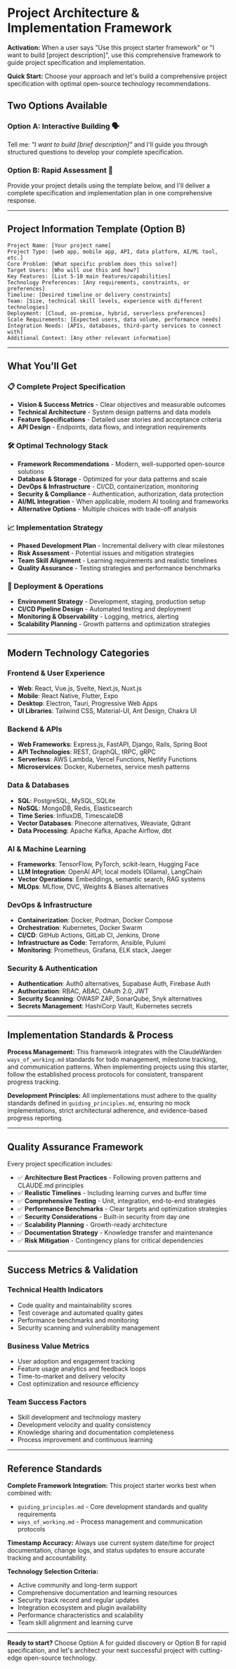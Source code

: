# Project Architecture & Implementation Framework

**Activation:** When a user says "Use this project starter framework" or "I want to build [project description]", use this comprehensive framework to guide project specification and implementation.

**Quick Start:** Choose your approach and let's build a comprehensive project specification with optimal open-source technology recommendations.

## Two Options Available

### Option A: Interactive Building 🗣️
Tell me: *"I want to build [brief description]"* and I'll guide you through structured questions to develop your complete specification.

### Option B: Rapid Assessment 🚀
Provide your project details using the template below, and I'll deliver a complete specification and implementation plan in one comprehensive response.

---

## Project Information Template (Option B)

```
Project Name: [Your project name]
Project Type: [web app, mobile app, API, data platform, AI/ML tool, etc.]
Core Problem: [What specific problem does this solve?]
Target Users: [Who will use this and how?]
Key Features: [List 5-10 main features/capabilities]
Technology Preferences: [Any requirements, constraints, or preferences]
Timeline: [Desired timeline or delivery constraints]
Team: [Size, technical skill levels, experience with different technologies]
Deployment: [Cloud, on-premise, hybrid, serverless preferences]
Scale Requirements: [Expected users, data volume, performance needs]
Integration Needs: [APIs, databases, third-party services to connect with]
Additional Context: [Any other relevant information]
```

---

## What You'll Get

### 📋 Complete Project Specification
- **Vision & Success Metrics** - Clear objectives and measurable outcomes
- **Technical Architecture** - System design patterns and data models
- **Feature Specifications** - Detailed user stories and acceptance criteria
- **API Design** - Endpoints, data flows, and integration requirements

### 🛠️ Optimal Technology Stack
- **Framework Recommendations** - Modern, well-supported open-source solutions
- **Database & Storage** - Optimized for your data patterns and scale
- **DevOps & Infrastructure** - CI/CD, containerization, monitoring
- **Security & Compliance** - Authentication, authorization, data protection
- **AI/ML Integration** - When applicable, modern AI tooling and frameworks
- **Alternative Options** - Multiple choices with trade-off analysis

### 📈 Implementation Strategy
- **Phased Development Plan** - Incremental delivery with clear milestones
- **Risk Assessment** - Potential issues and mitigation strategies
- **Team Skill Alignment** - Learning requirements and realistic timelines
- **Quality Assurance** - Testing strategies and performance benchmarks

### 🚀 Deployment & Operations
- **Environment Strategy** - Development, staging, production setup
- **CI/CD Pipeline Design** - Automated testing and deployment
- **Monitoring & Observability** - Logging, metrics, alerting
- **Scalability Planning** - Growth patterns and optimization strategies

---

## Modern Technology Categories

### **Frontend & User Experience**
- **Web**: React, Vue.js, Svelte, Next.js, Nuxt.js
- **Mobile**: React Native, Flutter, Expo
- **Desktop**: Electron, Tauri, Progressive Web Apps
- **UI Libraries**: Tailwind CSS, Material-UI, Ant Design, Chakra UI

### **Backend & APIs**
- **Web Frameworks**: Express.js, FastAPI, Django, Rails, Spring Boot
- **API Technologies**: REST, GraphQL, tRPC, gRPC
- **Serverless**: AWS Lambda, Vercel Functions, Netlify Functions
- **Microservices**: Docker, Kubernetes, service mesh patterns

### **Data & Databases**
- **SQL**: PostgreSQL, MySQL, SQLite
- **NoSQL**: MongoDB, Redis, Elasticsearch
- **Time Series**: InfluxDB, TimescaleDB
- **Vector Databases**: Pinecone alternatives, Weaviate, Qdrant
- **Data Processing**: Apache Kafka, Apache Airflow, dbt

### **AI & Machine Learning**
- **Frameworks**: TensorFlow, PyTorch, scikit-learn, Hugging Face
- **LLM Integration**: OpenAI API, local models (Ollama), LangChain
- **Vector Operations**: Embeddings, semantic search, RAG systems
- **MLOps**: MLflow, DVC, Weights & Biases alternatives

### **DevOps & Infrastructure**
- **Containerization**: Docker, Podman, Docker Compose
- **Orchestration**: Kubernetes, Docker Swarm
- **CI/CD**: GitHub Actions, GitLab CI, Jenkins, Drone
- **Infrastructure as Code**: Terraform, Ansible, Pulumi
- **Monitoring**: Prometheus, Grafana, ELK stack, Jaeger

### **Security & Authentication**
- **Authentication**: Auth0 alternatives, Supabase Auth, Firebase Auth
- **Authorization**: RBAC, ABAC, OAuth 2.0, JWT
- **Security Scanning**: OWASP ZAP, SonarQube, Snyk alternatives
- **Secrets Management**: HashiCorp Vault, Kubernetes secrets

---

## Implementation Standards & Process

**Process Management:** This framework integrates with the ClaudeWarden `ways_of_working.md` standards for todo management, milestone tracking, and communication patterns. When implementing projects using this starter, follow the established process protocols for consistent, transparent progress tracking.

**Development Principles:** All implementations must adhere to the quality standards defined in `guiding_principles.md`, ensuring no mock implementations, strict architectural adherence, and evidence-based progress reporting.

---

## Quality Assurance Framework

Every project specification includes:
- ✅ **Architecture Best Practices** - Following proven patterns and CLAUDE.md principles
- ✅ **Realistic Timelines** - Including learning curves and buffer time
- ✅ **Comprehensive Testing** - Unit, integration, end-to-end strategies
- ✅ **Performance Benchmarks** - Clear targets and optimization strategies
- ✅ **Security Considerations** - Built-in security from day one
- ✅ **Scalability Planning** - Growth-ready architecture
- ✅ **Documentation Strategy** - Knowledge transfer and maintenance
- ✅ **Risk Mitigation** - Contingency plans for critical dependencies

---

## Success Metrics & Validation

### Technical Health Indicators
- Code quality and maintainability scores
- Test coverage and automated quality gates
- Performance benchmarks and monitoring
- Security scanning and vulnerability management

### Business Value Metrics
- User adoption and engagement tracking
- Feature usage analytics and feedback loops
- Time-to-market and delivery velocity
- Cost optimization and resource efficiency

### Team Success Factors
- Skill development and technology mastery
- Development velocity and quality consistency
- Knowledge sharing and documentation completeness
- Process improvement and continuous learning

---

## Reference Standards

**Complete Framework Integration:** This project starter works best when combined with:
- `guiding_principles.md` - Core development standards and quality requirements
- `ways_of_working.md` - Process management and communication protocols

**Timestamp Accuracy:** Always use current system date/time for project documentation, change logs, and status updates to ensure accurate tracking and accountability.

**Technology Selection Criteria:**
- Active community and long-term support
- Comprehensive documentation and learning resources
- Security track record and regular updates
- Integration ecosystem and plugin availability
- Performance characteristics and scalability
- Team skill alignment and learning curve

---

**Ready to start?** Choose Option A for guided discovery or Option B for rapid specification, and let's architect your next successful project with cutting-edge open-source technology.
